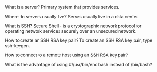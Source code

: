 What is a server?
Primary system that provides services.

Where do servers usually live?
Serves usually live in a data center.

What is SSH?
Secure Shell - is a cryptographic network protocol for operating network
services securely over an unsecured network.

How to create an SSH RSA key pair?
To create an SSH RSA key pair, type ssh-keygen.

How to connect to a remote host using an SSH RSA key pair?

What is the advantage of using #!/usr/bin/enc bash instead of /bin/bash?